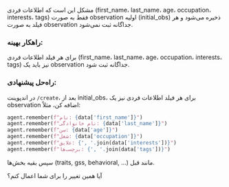 مشکل این است که اطلاعات فردی (first_name، last_name، age، occupation، interests، tags) فقط به صورت observation اولیه (initial_obs) ذخیره می‌شود و هر فیلد به صورت observation جداگانه ثبت نمی‌شود.

### راهکار بهینه:
برای هر فیلد اطلاعات فردی (first_name، last_name، age، occupation، interests، tags) نیز باید یک observation جداگانه ثبت شود.

### راه‌حل پیشنهادی:
در اندپوینت `/create`، بعد از initial_obs، برای هر فیلد اطلاعات فردی نیز یک observation اضافه کن، مثلاً:
```python
agent.remember(f"نام: {data['first_name']}")
agent.remember(f"نام خانوادگی: {data['last_name']}")
agent.remember(f"سن: {data['age']}")
agent.remember(f"شغل: {data['occupation']}")
agent.remember(f"علایق: {', '.join(data['interests'])}")
agent.remember(f"برچسب‌ها: {', '.join(data['tags'])}")
```
سپس بقیه بخش‌ها (traits, gss, behavioral, ...) مانند قبل.

آیا همین تغییر را برای شما اعمال کنم؟